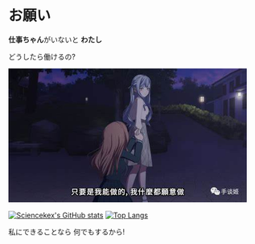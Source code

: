 # お願い

**仕事ちゃん**がいないと  **わたし**

どうしたら働けるの?


![惊世一跪](./asset/OIP-C.jpg)



[![Sciencekex's GitHub stats](https://github-readme-stats-sciencekexs-projects.vercel.app/api?locale=ja&username=Sciencekex&show_icons=true&hide=issues)](https://github.com/anuraghazra/github-readme-stats)
[![Top Langs](https://github-readme-stats-sciencekexs-projects.vercel.app/api/top-langs/?username=Sciencekex&layout=compact&size_weight=0.75&count_weight=0.25&langs_count=6)](https://github.com/anuraghazra/github-readme-stats)

私にできることなら 何でもするから!



